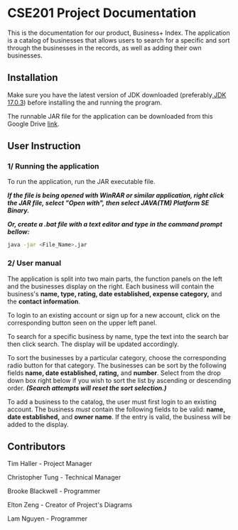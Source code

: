 # CSE201 Project Documentation

This is the documentation for our product, Business+ Index. The application is a catalog of businesses that allows users to search for a specific and sort through the businesses in the records, as well as adding their own businesses.  

## Installation
Make sure you have the latest version of JDK downloaded (preferably[ JDK 17.0.3](https://www.oracle.com/java/technologies/downloads/#java17)) before installing the and running the program.

The runnable JAR file for the application can be downloaded from this Google Drive [link](https://bit.ly/3y9mvdp). 

## User Instruction

### 1/ Running the application

To run the application, run the JAR executable file.

***If the file is being opened with WinRAR or similar application, right click the JAR file, select "Open with", then select JAVA(TM) Platform SE Binary.***

***Or, create a .bat file with a text editor and type in the command prompt bellow:***
```bash
java -jar <File_Name>.jar
```

### 2/ User manual
The application is split into two main parts, the function panels on the left and the businesses display on the right. Each business will contain the business's **name, type, rating, date established, expense category,** and the **contact information**.

To login to an existing account or sign up for a new account, click on the corresponding button seen on the upper left panel.

To search for a specific business by name, type the text into the search bar then click search. The display will be updated accordingly.

To sort the businesses by a particular category, choose the corresponding radio button for that category. The businesses can be sort by the following fields  **name, date established, rating,** and **number**. Select from the drop down box right below if you wish to sort the list by ascending or descending order.
***(Search attempts will reset the sort selection.)***

To add a business to the catalog, the user must first login to an existing account. The business *must* contain the following fields to be valid: **name, date established,** and **owner name**. If the entry is valid, the business will be added to the display.

## Contributors
Tim Haller - Project Manager

Christopher Tung - Technical Manager

Brooke Blackwell - Programmer 

Elton Zeng - Creator of Project's Diagrams 

Lam Nguyen - Programmer
